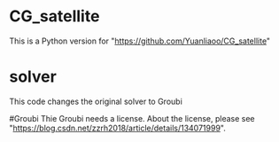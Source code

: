 # CG_satellite
This is a Python version for "https://github.com/Yuanliaoo/CG_satellite"

# solver
This code changes the original solver to Groubi

#Groubi
Thie Groubi needs a license. About the license, please see "https://blog.csdn.net/zzrh2018/article/details/134071999".

